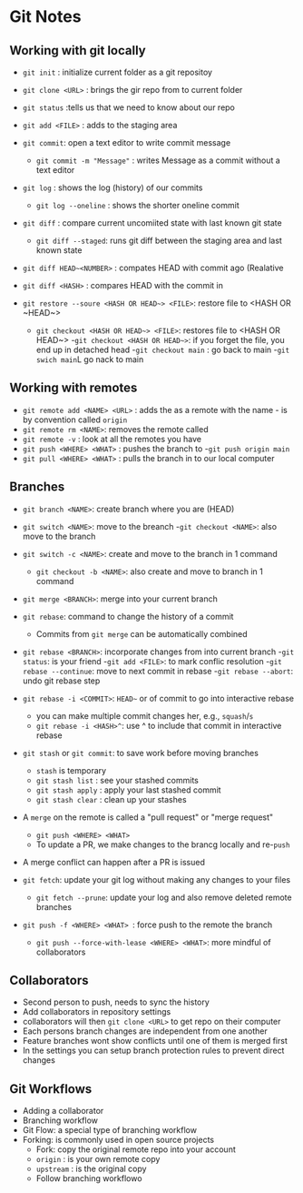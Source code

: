 # Git Notes

## Working with git locally

- `git init` : initialize current folder as a git repositoy
- `git clone <URL>` : brings the gir repo from <URL> to current folder
- `git status` :tells us that we need to know about our repo

- `git add <FILE>` : adds <FILE> to the staging area
- `git commit`: open a text editor to write commit message
	- `git commit -m "Message"` : writes Message as a commit without a text editor
- `git log` : shows the log (history) of our commits
	- `git log --oneline` : shows the shorter oneline commit 

- `git diff` : compare current uncomiited state with last known git state
	- `git diff --staged`: runs git diff between the staging area and last known state
- `git diff HEAD~<NUMBER>` : compates HEAD with commit <NUMBER> ago (Realative
- `git diff <HASH>` : compares HEAD with the commit in <HASH>

- `git restore --soure <HASH OR HEAD~> <FILE>`: restore file to <HASH OR ~HEAD~>
	- `git checkout <HASH OR HEAD~> <FILE>`: restores file to <HASH OR HEAD~>
		-`git checkout <HASH OR HEAD~>`: if you forget the file, you end up in detached head
		-`git checkout main` : go back to main
		-`git swich main`L go nack to main

## Working with remotes

- `git remote add <NAME> <URL>` : adds the <URL> as a remote with the name <NAME>
	-<NAME> is by convention called `origin`
- `git remote rm <NAME>`: removes the remote called <NAME>
- `git remote -v` : look at all the remotes you have
- `git push <WHERE> <WHAT>` : pushes the <WHAT> branch to <WHERE>
	-`git push origin main`
- `git pull <WHERE> <WHAT>` : pulls the <WHAT> branch in <WHERE> to our local computer

## Branches

- `git branch <NAME>`: create branch <NAME> where you are (HEAD)
- `git switch <NAME>`: move to the breanch <NAME>
	-`git checkout <NAME>`: also move to the branch <NAME>
- `git switch -c <NAME>`: create and move to the branch <NAME> in 1 command
	- `git checkout -b <NAME>`: also create and move to branch <NAME> in 1 command

- `git merge <BRANCH>`: merge <BRANCH> into your current branch
- `git rebase`: command to change the history of a commit
	- Commits from `git merge` can be automatically combined
- `git rebase <BRANCH>`: incorporate changes from <BRANCH> into current branch
	-`git status`: is your friend
	-`git add <FILE>`: to mark conflic resolution
	-`git rebase --continue`:  move to next commit in rebase
	-`git rebase --abort`: undo git rebase step
- `git rebase -i <COMMIT>`: `HEAD~` or <HASH> of commit to go into interactive rebase
	- you can make multiple commit changes her, e.g., `squash`/`s`
	- `git rebase -i <HASH>^`: use ^ to include that commit in interactive rebase	
- `git stash` or `git commit`: to save work before moving branches
	- `stash` is temporary
	- `git stash list` : see your stashed commits
	- `git stash apply` : apply your last stashed commit
	- `git stash clear` : clean up your stashes

- A `merge` on the remote is called a "pull request" or "merge request"
	- `git push <WHERE> <WHAT>`
	- To update a PR, we make changes to the brancg locally and re-`push`

- A merge conflict can happen after a PR is issued
- `git fetch`: update your git log without making any changes to your files
	- `git fetch --prune`: update your log and also remove deleted remote branches

- `git push -f <WHERE> <WHAT> `: force push to the remote <WHERE> the branch <WHAT>
	- `git push --force-with-lease <WHERE> <WHAT>`: more mindful of collaborators

## Collaborators

- Second person to push, needs to sync the history
- Add collaborators in repository settings
- collaborators will then `git clone <URL>` to get repo on their computer 	
- Each persons branch changes are independent from one another
- Feature branches wont show conflicts until one of them is merged first
- In the settings you can setup branch protection rules to prevent direct changes

## Git Workflows

- Adding a collaborator
- Branching workflow
- Git Flow: a special type of branching workflow
- Forking: is commonly used in open source projects
	- Fork: copy the original remote repo into your account
	- `origin` : is your own remote copy
	- `upstream` : is the original copy
	- Follow branching workflowo
 
